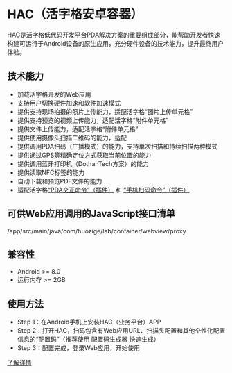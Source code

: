 # HAC（活字格安卓容器）
HAC是[活字格低代码开发平台](https://www.grapecity.com.cn/solutions/huozige)[PDA解决方案](https://gcdn.grapecity.com.cn/forum.php?mod=viewthread&tid=153537&page=1&extra=#pid577272)的重要组成部分，能帮助开发者快速构建可运行于Android设备的原生应用，充分硬件设备的技术能力，提升最终用户体验。

## 技术能力
* 加载活字格开发的Web应用
* 支持用户切换硬件加速和软件加速模式
* 提供支持现场拍摄的照片上传能力，适配活字格“图片上传单元格”
* 提供支持预览的视频上传能力，适配活字格“附件单元格”
* 提供文件上传能力，适配活字格“附件单元格”
* 提供使用摄像头扫描二维码的能力，适配
* 提供调用PDA扫码（广播模式）的能力，支持单次扫描和持续扫描两种模式
* 提供通过GPS等精确定位方式获取当前位置的能力
* 提供调用蓝牙打印机（DothanTech方案）的能力
* 提供读取NFC标签的能力
* 自动下载和预览PDF文件的能力
* 适配活字格[“PDA交互命令”（插件）](https://marketplace.grapecity.com.cn/ApplicationDetails?productID=SP2209070004&productDetailID=D2209070005) 和 [“手机扫码命令”（插件）](https://marketplace.grapecity.com.cn/ApplicationDetails?productID=SP2104270020&productDetailID=D2206270041&tabName=Tabs_detail)

## 可供Web应用调用的JavaScript接口清单
/app/src/main/java/com/huozige/lab/container/webview/proxy

## 兼容性
* Android >= 8.0
* 运行内存 >= 2GB

## 使用方法
- Step 1：在Android手机上安装HAC（业务平台）APP
- Step 2：打开HAC，扫码包含有Web应用URL、扫描头配置和其他个性化配置信息的“配置码”（推荐使用 [配置码生成器](https://hzgcclass.app.hzgcloud.cn/hac_config) 快速生成）
- Step 3：配置完成，登录Web应用，开始使用

[了解详情](https://gcdn.grapecity.com.cn/forum.php?mod=viewthread&tid=153537&extra=page%3D1)
